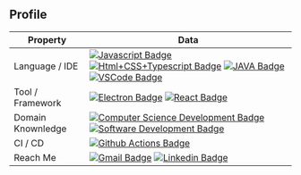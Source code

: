 ## Profile
Property                 | Data  
-------------------------|------
Language / IDE           | [![Javascript Badge](https://img.shields.io/badge/-Javascript-F7DF1E?style=flat&logo=Javascript&logoColor=white)](https://github.com/search?l=JavaScript&q=user%3Aolimdzhon&type=Repositories) [![Html+CSS+Typescript Badge](https://img.shields.io/badge/-Typescript-2088FF?style=flat&logo=Typescript&logoColor=white)](https://github.com/search?l=Typescript&q=user%3Aolimdzhon&type=Repositories) [![JAVA Badge](https://img.shields.io/badge/-Eclipse-007396?style=flat&logo=JAVA&logoColor=white)](https://github.com/search?q=user%3Aolimdzhon&type=Repositories) [![VSCode Badge](https://img.shields.io/badge/-VS%20Code-2088FF?style=flat&logo=Code&logoColor=white)](https://github.com/search?l=Code&q=user%3Aolimdzhon&type=Repositories)
Tool / Framework         | [![Electron Badge](https://img.shields.io/badge/-Electron-47848F?style=flat&logo=Electron&logoColor=white)](https://github.com/olimdzhon/MangaPrettier) [![React Badge](https://img.shields.io/badge/-React-61DAFB?style=flat&logo=Electron&logoColor=white)](https://github.com/olimdzhon/AxisCult)
Domain Knownledge        | [![Computer Science Development Badge](https://img.shields.io/badge/-Computer%20Science-FAB040?style=flat&logoColor=white)](https://github.com/search?q=user%3Aolimdzhon&type=Repositories) [![Software Development Badge](https://img.shields.io/badge/-Software%20Development-FF6600?style=flat&logoColor=white)](https://github.com/search?q=user%3Aolimdzhon&type=Repositories)
CI / CD                  | [![Github Actions Badge](https://img.shields.io/badge/-Github%20Actions-2088FF?style=flat&logo=Github-Actions&logoColor=white)](https://github.com/olimdzhon/olimdzhon)
Reach Me                 | [![Gmail Badge](https://img.shields.io/badge/-write2sd34-e54448?style=flat&logo=Gmail&logoColor=white)](mailto:write2sd34@gmail.com) [![Linkedin Badge](https://img.shields.io/badge/-olimjon%20sadykov-blue?style=flat&logo=Linkedin&logoColor=white)](https://www.linkedin.com/in/olimjon-sadykov-3512871ab/)
